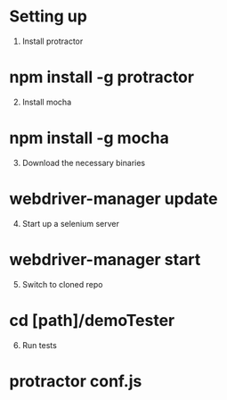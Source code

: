 # Setting up

1. Install protractor 
  # npm install -g protractor 
  
2. Install mocha
  # npm install -g mocha

3. Download the necessary binaries
  # webdriver-manager update

4. Start up a selenium server 
  # webdriver-manager start
    
5. Switch to cloned repo
  # cd [path]/demoTester
  
6. Run tests
  # protractor conf.js

